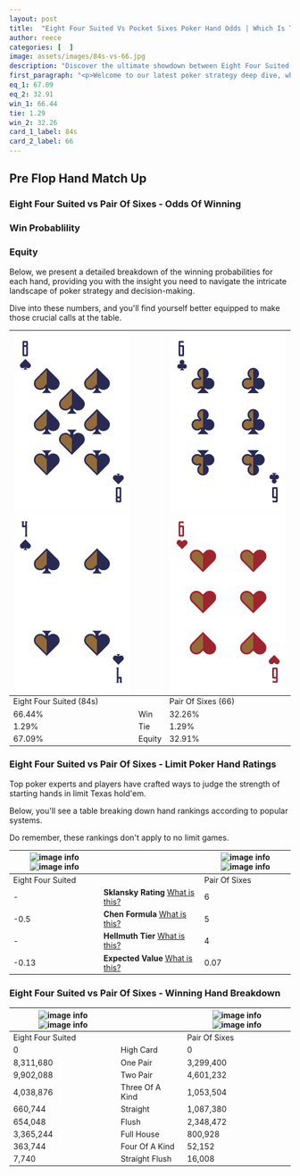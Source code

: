 ```yaml
---
layout: post
title:  "Eight Four Suited Vs Pocket Sixes Poker Hand Odds | Which Is The Better Hand In Poker? A Complete Guide"
author: reece
categories: [  ]
image: assets/images/84s-vs-66.jpg
description: "Discover the ultimate showdown between Eight Four Suited and Pair Of Sixes in poker! Uncover the odds, strategies, and scenarios where one hand triumphs over the other. Get ready to up your poker game with this thrilling analysis."
first_paragraph: "<p>Welcome to our latest poker strategy deep dive, where we're pitting two distinct hands against each other in a high-stakes showdown: Eight Four Suited vs Pair Of Sixes.</p><p>In the dynamic world of poker, every decision counts, and knowing which hand holds the upper hand is key to your success at the table.</p><p>In this article, we'll dissect these two hands, explore the scenarios where one dominates the other, and equip you with the knowledge to make strategic choices that can tip the odds in your favor.</p><p>Get ready to unravel the intriguing dynamics of these poker hands and elevate your game to new heights.</p>"
eq_1: 67.09
eq_2: 32.91
win_1: 66.44
tie: 1.29
win_2: 32.26
card_1_label: 84s
card_2_label: 66
---
```




[comment]: # (sp0)

## Pre Flop Hand Match Up

<div class="table hand-ratings" markdown="1"> 



### Eight Four Suited vs Pair Of Sixes - Odds Of Winning


  
<div class="row graphs"> 
<div class="col-lg-6">
    <h3>Win Probablility</h3>
    <canvas id="WinChart"></canvas>
</div>
<div class="col-lg-6">
    <h3>Equity</h3>
    <canvas id="EquityChart"></canvas>
</div>
</div>

  Below, we present a detailed breakdown of the winning probabilities for each hand, providing you with the insight you need to navigate the intricate landscape of poker strategy and decision-making. 

Dive into these numbers, and you'll find yourself better equipped to make those crucial calls at the table.


    
| ![image info](assets/images/hand1/8.png) ![image info](assets/images/hand1/4.png) |  | ![image info](assets/images/hand2/6.png) ![image info](assets/images/hand2/6o.png) |
| -------- | -------- | -------- |
| Eight Four Suited (84s) |  | Pair Of Sixes (66) |
| 66.44% | Win | 32.26% |
| 1.29% | Tie | 1.29% |
| 67.09% | Equity | 32.91% |




[comment]: # (sp1)



### Eight Four Suited vs Pair Of Sixes - Limit Poker Hand Ratings

Top poker experts and players have crafted ways to judge the strength of starting hands in limit Texas hold'em. 

Below, you'll see a table breaking down hand rankings according to popular systems. 

Do remember, these rankings don't apply to no limit games.


    
| ![image info](https://www.riverpairs.com/assets/images/hand1/8.png) ![image info](https://www.riverpairs.com/assets/images/hand1/4.png) |  | ![image info](https://www.riverpairs.com/assets/images/hand2/6.png) ![image info](https://www.riverpairs.com/assets/images/hand2/6o.png) |
| -------- | -------- | -------- |
| Eight Four Suited |  | Pair Of Sixes |
| - | **Sklansky Rating** [What is this?](/sklansky-rating-explained) | 6 |
| -0.5 | **Chen Formula** [What is this?](/chen-formula-explained) | 5 |
| - | **Hellmuth Tier** [What is this?](/Hellmuth-tier-explained) | 4 |
| -0.13 | **Expected Value** [What is this?](/expected-value-explained) | 0.07 |




[comment]: # (sp2)



### Eight Four Suited vs Pair Of Sixes - Winning Hand Breakdown


    
| ![image info](https://www.riverpairs.com/assets/images/hand1/8.png) ![image info](https://www.riverpairs.com/assets/images/hand1/4.png) |  | ![image info](https://www.riverpairs.com/assets/images/hand2/6.png) ![image info](https://www.riverpairs.com/assets/images/hand2/6o.png) |
| -------- | -------- | -------- |
| Eight Four Suited |  | Pair Of Sixes |
| 0 | High Card | 0 |
| 8,311,680 | One Pair | 3,299,400 |
| 9,902,088 | Two Pair | 4,601,232 |
| 4,038,876 | Three Of A Kind | 1,053,504 |
| 660,744 | Straight | 1,087,380 |
| 654,048 | Flush | 2,348,472 |
| 3,365,244 | Full House | 800,928 |
| 363,744 | Four Of A Kind | 52,152 |
| 7,740 | Straight Flush | 16,008 |




[comment]: # (sp3)



</div>

[comment]: # (sp4)



[comment]: # (sp5)

